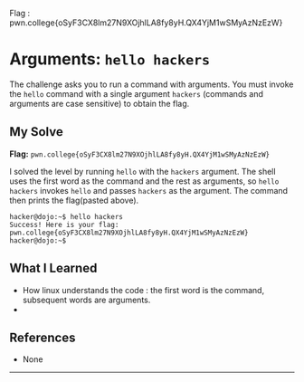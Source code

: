 Flag : pwn.college{oSyF3CX8lm27N9XOjhlLA8fy8yH.QX4YjM1wSMyAzNzEzW}
# Arguments: `hello hackers`

The challenge asks you to run a command with arguments. You must invoke the `hello` command with a single argument `hackers` (commands and arguments are case sensitive) to obtain the flag.

## My Solve

**Flag:** `pwn.college{oSyF3CX8lm27N9XOjhlLA8fy8yH.QX4YjM1wSMyAzNzEzW}`

I solved the level by running `hello` with the `hackers` argument. The shell uses the first word as the command and the rest as arguments, so `hello hackers` invokes `hello` and passes `hackers` as the argument. The command then prints the flag(pasted above).

```
hacker@dojo:~$ hello hackers
Success! Here is your flag:
pwn.college{oSyF3CX8lm27N9XOjhlLA8fy8yH.QX4YjM1wSMyAzNzEzW}
hacker@dojo:~$
```

## What I Learned

* How linux understands the code : the first word is the command, subsequent words are arguments.
* 
## References

* None

---
